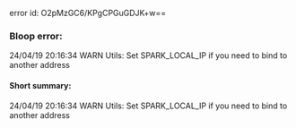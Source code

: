 error id: O2pMzGC6/KPgCPGuGDJK+w==
### Bloop error:

24/04/19 20:16:34 WARN Utils: Set SPARK_LOCAL_IP if you need to bind to another address
#### Short summary: 

24/04/19 20:16:34 WARN Utils: Set SPARK_LOCAL_IP if you need to bind to another address